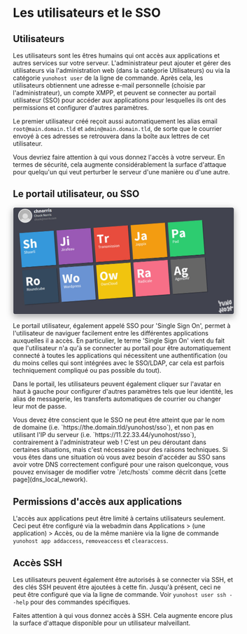 Les utilisateurs et le SSO
==========================

Utilisateurs
-----

Les utilisateurs sont les êtres humains qui ont accès aux applications et autres services sur votre serveur. L'administrateur peut ajouter et gérer des utilisateurs via l'administration web (dans la catégorie Utilisateurs) ou via la catégorie `yunohost user` de la ligne de commande. Après cela, les utilisateurs obtiennent une adresse e-mail personnelle (choisie par l'administrateur), un compte XMPP, et peuvent se connecter au portail utilisateur (SSO) pour accéder aux applications pour lesquelles ils ont des permissions et configurer d'autres paramètres.

Le premier utilisateur créé reçoit aussi automatiquement les alias email `root@main.domain.tld` et `admin@main.domain.tld`, de sorte que le courrier envoyé à ces adresses se retrouvera dans la boîte aux lettres de cet utilisateur.

<div class="alert alert-info" markdown="1">
Vous devriez faire attention à qui vous donnez l'accès à votre serveur. En termes de sécurité, cela augmente considérablement la surface d'attaque pour quelqu'un qui veut perturber le serveur d'une manière ou d'une autre.
</div>

Le portail utilisateur, ou SSO
-----------------------

<center><img src="images/home_panel.jpg" style="max-width:100%;border-radius: 5px;border: 1px solid rgba(0,0,0,0.15);box-shadow: 0 5px 15px rgba(0,0,0,0.35);"></center>

Le portail utilisateur, également appelé SSO pour 'Single Sign On', permet à l'utilisateur de naviguer facilement entre les différentes applications auxquelles il a accès. En particulier, le terme 'Single Sign On' vient du fait que l'utilisateur n'a qu'à se connecter au portail pour être automatiquement connecté à toutes les applications qui nécessitent une authentification (ou du moins celles qui sont intégrées avec le SSO/LDAP, car cela est parfois techniquement compliqué ou pas possible du tout).

Dans le portail, les utilisateurs peuvent également cliquer sur l'avatar en haut à gauche pour configurer d'autres paramètres tels que leur identité, les alias de messagerie, les transferts automatiques de courrier ou changer leur mot de passe.

<div class="alert alert-info" markdown="1">
Vous devez être conscient que le SSO ne peut être atteint que par le nom de domaine (i.e. `https://the.domain.tld/yunohost/sso`), et non pas en utilisant l'IP du serveur (i.e. `https://11.22.33.44/yunohost/sso`), contrairement à l'administrateur web ! C'est un peu déroutant dans certaines situations, mais c'est nécessaire pour des raisons techniques. Si vous êtes dans une situation où vous avez besoin d'accéder au SSO sans avoir votre DNS correctement configuré pour une raison quelconque, vous pouvez envisager de modifier votre `/etc/hosts` comme décrit dans [cette page](dns_local_nework).
</div>

Permissions d'accès aux applications
---------------

L'accès aux applications peut être limité à certains utilisateurs seulement. Ceci peut être configuré via la webadmin dans Applications > (une application) > Accès, ou de la même manière via la ligne de commande `yunohost app addaccess`, `removeaccess` et `clearaccess`.

Accès SSH
----------

Les utilisateurs peuvent également être autorisés à se connecter via SSH, et des clés SSH peuvent être ajoutées à cette fin. Jusqu'à présent, ceci ne peut être configuré que via la ligne de commande. Voir `yunohost user ssh --help` pour des commandes spécifiques.

<div class="alert alert-warning" markdown="1">
Faites attention à qui vous donnez accès à SSH. Cela augmente encore plus la surface d'attaque disponible pour un utilisateur malveillant.
</div>

